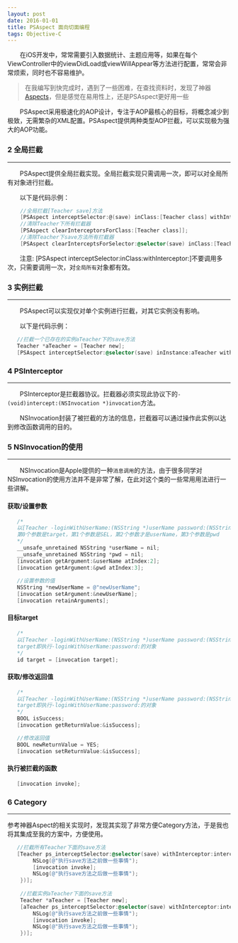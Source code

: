 ```yaml
---
layout: post
date: 2016-01-01
title: PSAspect 面向切面编程
tags: Objective-C
---
```


　　在iOS开发中，常常需要引入数据统计、主题应用等，如果在每个ViewController中的viewDidLoad或viewWillAppear等方法进行配置，常常会非常烦索，同时也不容易维护。


> 在我编写到快完成时，遇到了一些困难，在查找资料时，发现了神器[Aspects](https://github.com/steipete/Aspects)，但是感觉在易用性上，还是PSAspect更好用一些

　　PSAspect采用极速化的AOP设计，专注于AOP最核心的目标，将概念减少到极致，无需繁杂的XML配置。PSAspect提供两种类型AOP拦截，可以实现极为强大的AOP功能。
### 2 全局拦截
---
　　PSAspect提供全局拦截实现。全局拦截实现只需调用一次，即可以对全局所有对象进行拦截。

　　以下是代码示例：

```objective-c
    //全局拦截[Teacher save]方法
    [PSAspect interceptSelector:@(save) inClass:[Teacher class] withInterceptor:self];
    //清除Teacher下所有拦截器
    [PSAspect clearInterceptorsForClass:[Teacher class]];
    //清除Teacher下save方法所有拦截器
    [PSAspect clearInterceptsForSelector:@selector(save) inClass:[Teacher class]];
```

　　注意: [PSAspect interceptSelector:inClass:withInterceptor:]不要调用多次，只需要调用一次，对`全局所有`对象都有效。

### 3 实例拦截
---
　　PSAspect可以实现仅对单个实例进行拦截，对其它实例没有影响。

　　以下是代码示例：

```objective-c
   //拦截一个已存在的实例aTeacher下的save方法
   Teacher *aTeacher = [Teacher new];
   [PSAspect interceptSelector:@selector(save) inInstance:aTeacher withInterceptor:self]
```
### 4 PSInterceptor
---
　　PSInterceptor是拦截器协议。拦截器必须实现此协议下的`- (void)intercept:(NSInvocation *)invocation`方法。

　　NSInvocation封装了被拦截的方法的信息，拦截器可以通过操作此实例以达到修改函数调用的目的。

### 5 NSInvocation的使用
---
　　NSInvocation是Apple提供的一种`消息调用`的方法，由于很多同学对NSInvocation的使用方法并不是非常了解，在此对这个类的一些常用用法进行一些讲解。
#### 获取/设置参数
```objective-c
   /*
   以[Teacher -loginWithUserName:(NSString *)userName password:(NSString *)pwd为例
   第0个参数是target，第1个参数是SEL，第2个参数才是userName，第3个参数是pwd
   */
   __unsafe_unretained NSString *userName = nil;
   __unsafe_unretained NSString *pwd = nil;
   [invocation getArgument:&userName atIndex:2];
   [invocation getArgument:&pwd atIndex:3];
   
   //设置参数的值
   NSString *newUserName = @"newUserName";
   [invocation setArgument:&newUserName];
   [invocation retainArguments];
```
#### 目标target

```objective-c
   /*
   以[Teacher -loginWithUserName:(NSString *)userName password:(NSString *)pwd为例
   target即执行-loginWithUserName:password:的对象
   */
   id target = [invocation target];
```
#### 获取/修改返回值
```objective-c
   /*
   以[Teacher -loginWithUserName:(NSString *)userName password:(NSString *)pwd为例
   target即执行-loginWithUserName:password:的对象
   */
   BOOL isSuccess;
   [invocation getReturnValue:&isSuccess];

   //修改返回值
   BOOL newReturnValue = YES;
   [invocation setReturnValue:&isSuccess];
```
#### 执行被拦截的函数
```objective-c
   [invocation invoke];
```
### 6 Category
---
   参考神器Aspect的相关实现时，发现其实现了非常方便Category方法，于是我也将其集成至我的方案中，方便使用。
   
```objective-c
   //拦截所有Teacher下面的save方法
   [Teacher ps_interceptSelector:@selector(save) withInterceptor:interceptor(^(NSInvocation *invocation) {
        NSLog(@"执行save方法之前做一些事情");
        [invocation invoke];
        NSLog(@"执行save方法之后做一些事情");
    })];
    
    //拦截实例aTeacher下面的save方法
    Teacher *aTeacher = [Teacher new];
    [aTeacher ps_interceptSelector:@selector(save) withInterceptor:interceptor(^(NSInvocation *invocation) {
        NSLog(@"执行save方法之前做一些事情");
        [invocation invoke];
        NSLog(@"执行save方法之后做一些事情");
    })];
```